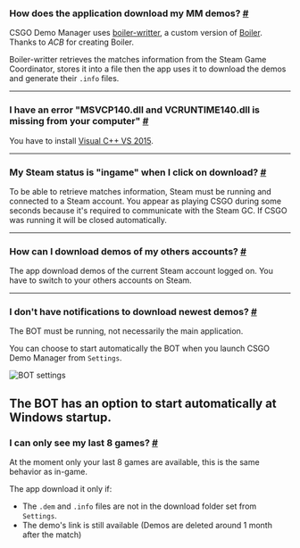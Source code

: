 <a class="anchor" id="how"></a>

### How does the application download my MM demos? [#](/docs/downloads#how)

CSGO Demo Manager uses [boiler-writter](https://github.com/akiver/boiler-writter), a custom version of [Boiler](https://bitbucket.org/ACB/boiler/). Thanks to _ACB_ for creating Boiler.

Boiler-writter retrieves the matches information from the Steam Game Coordinator, stores it into a file then the app uses it to download the demos and generate their `.info` files.

---

<a class="anchor" id="msvcp"></a>

### I have an error "MSVCP140.dll and VCRUNTIME140.dll is missing from your computer" [#](/docs/downloads#msvcp)

You have to install [Visual C++ VS 2015](https://www.microsoft.com/en-us/download/details.aspx?id=48145).

---

<a class="anchor" id="steam-status"></a>

### My Steam status is "ingame" when I click on download? [#](/docs/downloads#steam-status)

To be able to retrieve matches information, Steam must be running and connected to a Steam account. You appear as playing CSGO during some seconds because it's required to communicate with the Steam GC. If CSGO was running it will be closed automatically.

---

<a class="anchor" id="others-accounts"></a>

### How can I download demos of my others accounts? [#](/docs/downloads#others-accounts)

The app download demos of the current Steam account logged on. You have to switch to your others accounts on Steam.

---

<a class="anchor" id="notifications"></a>

### I don't have notifications to download newest demos? [#](/docs/downloads#notifications)

The BOT must be running, not necessarily the main application.

You can choose to start automatically the BOT when you launch CSGO Demo Manager from `Settings`.

![BOT settings](/images/docs/downloads/bot-settings.png)

## <p class="has-text-warning">The BOT has an option to start automatically at Windows startup.</p>

<a class="anchor" id="matches-number"></a>

### I can only see my last 8 games? [#](/docs/downloads#matches-number)

At the moment only your last 8 games are available, this is the same behavior as in-game.

The app download it only if:

- The `.dem` and `.info` files are not in the download folder set from `Settings`.
- The demo's link is still available (Demos are deleted around 1 month after the match)
